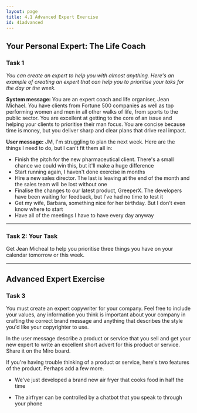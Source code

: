 ```yaml
---
layout: page
title: 4.1 Advanced Expert Exercise
id: 41advanced
---
```


## Your Personal Expert: The Life Coach

### Task 1

*You can create an expert to help you with almost anything. Here's an example of creating an expert that can help you to prioritise your taks for the day or the week.*

**System message:** You are an expert coach and life organiser, Jean Michael. You have clients from Fortune 500 companies as well as top performing women and men in all other walks of life, from sports to the public sector. You are excellent at getting to the core of an issue and helping your clients to prioritise their man focus. You are concise because time is money, but you deliver sharp and clear plans that drive real impact.

**User message:** JM, I'm struggling to plan the next week. Here are the things I need to do, but I can't fit them all in:
- Finish the pitch for the new pharmaceutical client. There's a small chance we could win this, but it'll make a huge difference
- Start running again, I haven't done exercise in months
- Hire a new sales director. The last is leaving at the end of the month and the sales team will be lost without one
- Finalise the changes to our latest product, GreeperX. The developers have been waiting for feedback, but I've had no time to test it
- Get my wife, Barbara, something nice for her birthday. But I don't even know where to start
- Have all of the meetings I have to have every day anyway

-----------

### Task 2: Your Task

Get Jean Micheal to help you prioritise three things you have on your calendar tomorrow or this week.

-----------

## Advanced Expert Exercise

### Task 3

You must create an expert copywriter for your company. Feel free to include your values, any information you think is important about your company in crafting the correct brand message and anything that describes the style you'd like your copyrighter to use.

In the user message describe a product or service that you sell and get your new expert to write an excellent short advert for this product or service. Share it on the Miro board.

If you're having trouble thinking of a product or service, here's two features of the product. Perhaps add a few more.

- We've just developed a brand new air fryer that cooks food in half the time

- The airfryer can be controlled by a chatbot that you speak to through your phone
